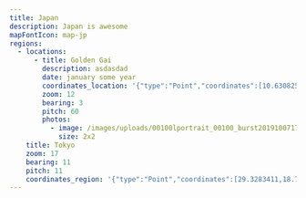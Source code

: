 ```yaml
---
title: Japan
description: Japan is awesome
mapFontIcon: map-jp
regions:
  - locations:
      - title: Golden Gai
        description: asdasdad
        date: january some year
        coordinates_location: '{"type":"Point","coordinates":[10.6308257,11.9439399]}'
        zoom: 12
        bearing: 3
        pitch: 60
        photos:
          - image: /images/uploads/00100lportrait_00100_burst20191007171407414_cover.jpg
            size: 2x2
    title: Tokyo
    zoom: 17
    bearing: 11
    pitch: 11
    coordinates_region: '{"type":"Point","coordinates":[29.3283411,18.7538793]}'
---
```


